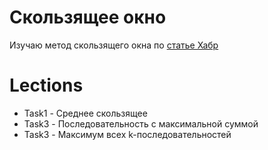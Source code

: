 # Скользящее окно

Изучаю метод скользящего окна по [статье Хабр](https://habr.com/ru/articles/347378/)

# Lections

* Task1 - Среднее скользящее
* Task3 - Последовательность с максимальной суммой
* Task3 - Максимум всех k-последовательностей